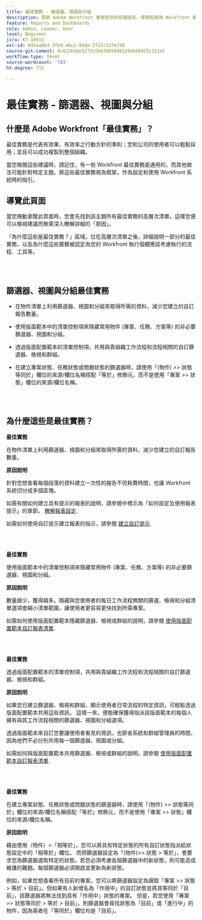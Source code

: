 ```yaml
---
title: 最佳實務 - 篩選器、視圖與分組
description: 探索 Adobe Workfront 專家提供的有關設定、管理和使用 Workfront 篩選器、視圖和分組的最佳實務建議。
feature: Reports and Dashboards
role: Admin, Leader, User
level: Beginner
jira: KT-10911
exl-id: 845aa0b4-3fe9-4bc1-9dde-2f22c537e758
source-git-commit: 0c822b5be5272c5b638039d83294b00d25c32141
workflow-type: tm+mt
source-wordcount: '783'
ht-degree: 71%

---
```


# 最佳實務 - 篩選器、視圖與分組

## 什麼是 Adobe Workfront「最佳實務」？

最佳實務是代表有效果、有效率之行動方針的準則；您和公司的使用者可以輕鬆採用；並且可以成功複製到整個組織。

當您檢閱這些建議時，請記住，有一些 Workfront 最佳實務是通用的，而其他做法可能針對特定主題。將這些最佳實務視為框架，作為設定和使用 Workfront 系統時的指引。

## 導覽此頁面

當您捲動瀏覽此頁面時，您會先找到該主題所有最佳實務的高層次清單。這樣您便可以檢視建議而無需深入瞭解詳細的「原因」。

「為什麼這些是最佳實務？」區域，位在高層次清單之後，詳細說明一部分的最佳實務，以及為什麼這些實務被認定為您的 Workfront 執行個體應該考慮執行的流程、工具等。

</br>
</br>

## 篩選器、視圖與分組最佳實務

* 在物件清單上利用篩選器、視圖和分組來取得所需的資料，減少您建立的自訂報告數量。

* 使用版面範本中的清單控制項來隱藏常用物件 (專案、任務、方案等) 的非必要篩選器、視圖和分組。

* 透過版面配置範本的清單控制項，共用與貴組織工作流程和流程相關的自訂篩選器、檢視和群組。

* 在建立專案狀態、任務狀態或問題狀態的篩選器時，請使用「(物件) >> 狀態等同於」欄位的來源/欄位名稱搭配「等於」修飾元，而不是使用「專案 >> 狀態」欄位的來源/欄位名稱。

</br>
</br>

## 為什麼這些是最佳實務？

**最佳實務**

在物件清單上利用篩選器、視圖和分組來取得所需的資料，減少您建立的自訂報告數量。

**原因說明**

針對您想查看每個段落的資料建立一次性的報告不但耗費時間，也讓 Workfront 系統切分成多個區塊。

如需有關如何建立具有提示的報表的說明，請參閱中標示為「如何設定及使用報表提示」的章節。 [瞭解報表設定](https://experienceleague.adobe.com/docs/workfront-learn/tutorials-workfront/reporting/basic-reporting/report-settings.html).

如需如何使用自訂提示建立報表的指示，請參閱 [建立自訂提示](https://experienceleague.adobe.com/docs/workfront-learn/tutorials-workfront/reporting/intermediate-reporting/custom-prompts.html).

</br>
</br>

**最佳實務**

使用版面範本中的清單控制項來隱藏常用物件 (專案、任務、方案等) 的非必要篩選器、視圖和分組。

**原因說明**

數量越少，獲得越多。隱藏與您使用者的每日工作流程無關的篩選、檢視和分組清單選項會縮小清單範圍，讓使用者更容易更快找到所需專案。

如需如何使用版面配置範本隱藏篩選器、檢視或群組的說明，請參閱 [使用版面配置範本自訂報表清單](https://experienceleague.adobe.com/docs/workfront-learn/tutorials-workfront/administration-and-setup/layout-templates/customize-reporting-lists-with-layout-templates.html).

</br>
</br>

**最佳實務**

透過版面配置範本的清單控制項，共用與貴組織工作流程和流程相關的自訂篩選器、檢視和群組。

**原因說明**

如果您已建立篩選器、檢視和群組，顯示使用者日常流程的特定資訊，可輕鬆透過版面配置範本共用這些資訊。 這樣一來，便能確保獲得指派該版面範本的每個人擁有與其工作流程相關的篩選器、視圖和分組選項。

透過版面範本來自訂您要讓使用者看見的資訊，也節省系統和群組管理員的時間，因為他們不必分別共用每一個篩選器、視圖或分組。

如需如何與版面配置範本共用篩選器、檢視或群組的說明，請參閱 [使用版面配置範本自訂報表清單](https://experienceleague.adobe.com/docs/workfront-learn/tutorials-workfront/administration-and-setup/layout-templates/customize-reporting-lists-with-layout-templates.html).

</br>
</br>

**最佳實務**

在建立專案狀態、任務狀態或問題狀態的篩選器時，請使用「(物件) >> 狀態等同於」欄位的來源/欄位名稱搭配「等於」修飾元，而不是使用「專案 >> 狀態」欄位的來源/欄位名稱。

**原因說明**

藉由使用（物件）>「相等於」，您可以將具有特定狀態的所有自訂狀態指派給狀態設定中的「相等於」欄位。 而把篩選器設定為「(物件)>> 狀態 > 等於」，會要求您為篩選器選取特定的狀態。若您必須考慮各個篩選器中的新狀態，則可能造成維護的難題。每個篩選器必須開啟並更新為新狀態。

例如，如果您想查看所有目前的專案，您可以將篩選器設定為讀取「專案 >> 狀態 > 等於 > 目前」。但如果有人新增名為「作用中」的自訂狀態並將其等同於「目前」，該篩選器將無法找到具有「作用中」狀態的專案。 但是，若您使用「專案 >> 狀態等同於 > 等於 > 目前」，則篩選器會尋找狀態為「目前」或「進行中」的物件，因為兩者在「等同於」欄位均是「目前」。
